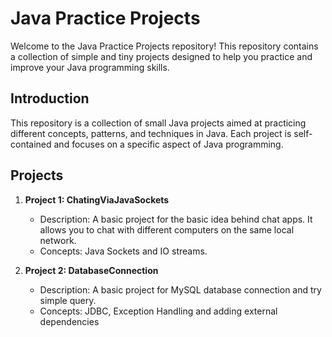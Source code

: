 # Java Practice Projects

Welcome to the Java Practice Projects repository! This repository contains a collection of simple and tiny projects designed to help you practice and improve your Java programming skills.


## Introduction

This repository is a collection of small Java projects aimed at practicing different concepts, patterns, and techniques in Java. Each project is self-contained and focuses on a specific aspect of Java programming.

## Projects

1. **Project 1: ChatingViaJavaSockets**
    - Description: A basic project for the basic idea behind chat apps. It allows you to chat with different computers on the same local network.
    - Concepts: Java Sockets and IO streams.

2. **Project 2: DatabaseConnection**
    - Description: A basic project for MySQL database connection and try simple query.
    - Concepts: JDBC, Exception Handling and adding external dependencies

